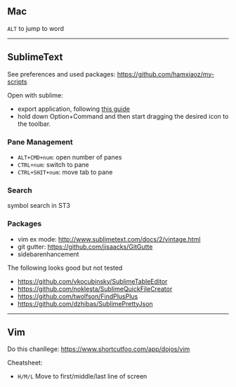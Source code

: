 ## Mac
`ALT` to jump to word

---

## SublimeText
See preferences and used packages: https://github.com/hamxiaoz/my-scripts

Open with sublime: 
- export application, following [this guide](http://hohonuuli.blogspot.com/2013/07/open-filesfolder-selected-in-finder.html)
- hold down Option+Command and then start dragging the desired icon to the toolbar.

### Pane Management
- `ALT+CMD+num`: open number of panes
- `CTRL+num`: switch to pane
- `CTRL+SHIT+num`: move tab to pane

### Search
symbol search in ST3


### Packages
- vim ex mode: http://www.sublimetext.com/docs/2/vintage.html 
- git gutter: https://github.com/jisaacks/GitGutte
- sidebarenhancement

The following looks good but not tested
- https://github.com/vkocubinsky/SublimeTableEditor
- https://github.com/noklesta/SublimeQuickFileCreator
- https://github.com/twolfson/FindPlusPlus
- https://github.com/dzhibas/SublimePrettyJson

---

## Vim

Do this chanllege: https://www.shortcutfoo.com/app/dojos/vim

Cheatsheet:

- `H/M/L` Move to first/middle/last line of screen
